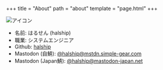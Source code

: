 +++
title = "About"
path = "about"
template = "page.html"
+++

<img class="icon" src="/icon.png" alt="アイコン">

- 名前: はるせん (halship)
- 職業: システムエンジニア
- Github: [halship](https://github.com/halship)
- Mastodon (自鯖): [@halship@mstdn.simple-gear.com](https://mstdn.simple-gear.com/@halship)
- Mastodon (Japan鯖): [@halship@mastodon-japan.net](https://mastodon-japan.net/@halship)